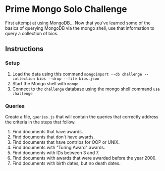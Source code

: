 # Prime Mongo Solo Challenge

First attempt at using MongoDB...
Now that you've learned some of the basics of querying MongoDB via the mongo shell, use that information to query a collection of bios.


## Instructions

### Setup

1. Load the data using this command `mongoimport --db challenge --collection bios --drop --file bios.json`
2. Start the Mongo shell with `mongo`.
3. Connect to the `challenge` database using the mongo shell command `use challenge`

### Queries

Create a file, `queries.js` that will contain the queries that correctly address the criteria in the
steps that follow.

1. Find documents that have awards.
2. Find documents that don't have awards.
3. Find documents that have contribs for OOP or UNIX.
4. Find documents with "Turing Award" awards.
5. Find documents with IDs between 3 and 7.
6. Find documents with awards that were awarded before the year 2000.
7. Find documents with birth dates, but no death dates.
